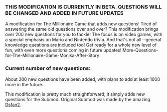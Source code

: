 ### THIS MODIFICATION IS CURRENTLY IN BETA. QUESTIONS WILL BE CHANGED AND ADDED IN FUTURE UPDATES
A modification for The Millionaire Game that adds new questions!
Tired of answering the same old questions over and over? 
This modification brings over 200 new questions for you to tackle! The focus is on video games, with a special emphasis on 
Mario and Nintendo trivia. And that's not all—general knowledge questions are included too! Get ready for a whole new level of fun, with even more questions coming in future updates! More-Questions-for-The-Millionaire-Game-Monika-After-Story

### Current number of new questions: 
About 200 new questions have been added, with plans to add at least 1000 more in the future.

This modification is pretty much straightforward; it simply adds new questions for the Submod.
Original Submod was made by the amazing [Dsfan2](https://github.com/Dsfan2).
